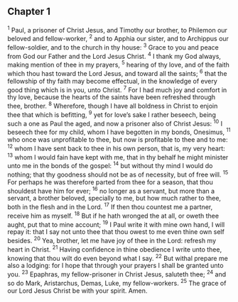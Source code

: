 ## Chapter 1

<sup>1</sup> Paul, a prisoner of Christ Jesus, and Timothy our brother, to Philemon our beloved and fellow-worker,
<sup>2</sup> and to Apphia our sister, and to Archippus our fellow-soldier, and to the church in thy house:
<sup>3</sup> Grace to you and peace from God our Father and the Lord Jesus Christ.
<sup>4</sup> I thank my God always, making mention of thee in my prayers,
<sup>5</sup> hearing of thy love, and of the faith which thou hast toward the Lord Jesus, and toward all the saints;
<sup>6</sup> that the fellowship of thy faith may become effectual, in the knowledge of every good thing which is in you, unto Christ.
<sup>7</sup> For I had much joy and comfort in thy love, because the hearts of the saints have been refreshed through thee, brother.
<sup>8</sup> Wherefore, though I have all boldness in Christ to enjoin thee that which is befitting,
<sup>9</sup> yet for love’s sake I rather beseech, being such a one as Paul the aged, and now a prisoner also of Christ Jesus:
<sup>10</sup> I beseech thee for my child, whom I have begotten in my bonds, Onesimus,
<sup>11</sup> who once was unprofitable to thee, but now is profitable to thee and to me:
<sup>12</sup> whom I have sent back to thee in his own person, that is, my very heart:
<sup>13</sup> whom I would fain have kept with me, that in thy behalf he might minister unto me in the bonds of the gospel:
<sup>14</sup> but without thy mind I would do nothing; that thy goodness should not be as of necessity, but of free will.
<sup>15</sup> For perhaps he was therefore parted from thee for a season, that thou shouldest have him for ever;
<sup>16</sup> no longer as a servant, but more than a servant, a brother beloved, specially to me, but how much rather to thee, both in the flesh and in the Lord.
<sup>17</sup> If then thou countest me a partner, receive him as myself.
<sup>18</sup> But if he hath wronged the at all, or oweth thee aught, put that to mine account;
<sup>19</sup> I Paul write it with mine own hand, I will repay it: that I say not unto thee that thou owest to me even thine own self besides.
<sup>20</sup> Yea, brother, let me have joy of thee in the Lord: refresh my heart in Christ.
<sup>21</sup> Having confidence in thine obedience I write unto thee, knowing that thou wilt do even beyond what I say.
<sup>22</sup> But withal prepare me also a lodging: for I hope that through your prayers I shall be granted unto you.
<sup>23</sup> Epaphras, my fellow-prisoner in Christ Jesus, saluteth thee;
<sup>24</sup> and so do Mark, Aristarchus, Demas, Luke, my fellow-workers.
<sup>25</sup> The grace of our Lord Jesus Christ be with your spirit. Amen.